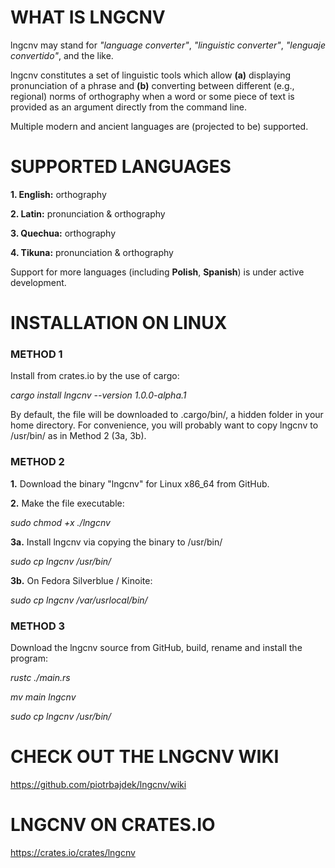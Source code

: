 # WHAT IS LNGCNV

lngcnv may stand for _"language converter"_, _"linguistic converter"_, _"lenguaje convertido"_, and the like.

lngcnv constitutes a set of linguistic tools which allow **(a)** displaying pronunciation of a phrase and **(b)** converting between different (e.g., regional) norms of orthography when a word or some piece of text is provided as an argument directly from the command line.

Multiple modern and ancient languages are (projected to be) supported.

# SUPPORTED LANGUAGES

**1. English:** orthography

**2. Latin:** pronunciation & orthography

**3. Quechua:** orthography

**4. Tikuna:** pronunciation & orthography

Support for more languages (including **Polish**, **Spanish**) is under active development.

# INSTALLATION ON LINUX

### METHOD 1

Install from crates.io by the use of cargo:

_cargo install lngcnv --version 1.0.0-alpha.1_

By default, the file will be downloaded to .cargo/bin/, a hidden folder in your home directory. For convenience, you will probably want to copy lngcnv to /usr/bin/ as in Method 2 (3a, 3b).

### METHOD 2

**1.** Download the binary "lngcnv" for Linux x86_64 from GitHub.

**2.** Make the file executable:

_sudo chmod +x ./lngcnv_

**3a.** Install lngcnv via copying the binary to /usr/bin/

_sudo cp lngcnv /usr/bin/_

**3b.** On Fedora Silverblue / Kinoite:

_sudo cp lngcnv /var/usrlocal/bin/_

### METHOD 3

Download the lngcnv source from GitHub, build, rename and install the program:

_rustc ./main.rs_

_mv main lngcnv_

_sudo cp lngcnv /usr/bin/_

# CHECK OUT THE LNGCNV WIKI

https://github.com/piotrbajdek/lngcnv/wiki

# LNGCNV ON CRATES.IO
https://crates.io/crates/lngcnv
